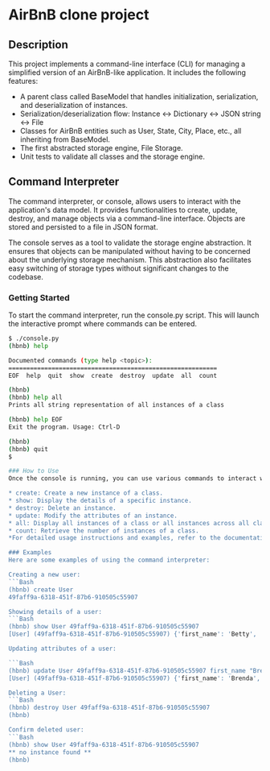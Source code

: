 # **AirBnB clone project**

## Description
This project implements a command-line interface (CLI) for managing a simplified version of an AirBnB-like application. It includes the following features:

* A parent class called BaseModel that handles initialization, serialization, and deserialization of instances.
* Serialization/deserialization flow: Instance <-> Dictionary <-> JSON string <-> File
* Classes for AirBnB entities such as User, State, City, Place, etc., all inheriting from BaseModel.
* The first abstracted storage engine, File Storage.
* Unit tests to validate all classes and the storage engine.

## Command Interpreter
The command interpreter, or console, allows users to interact with the application's data model. It provides functionalities to create, update, destroy, and manage objects via a command-line interface. Objects are stored and persisted to a file in JSON format.

The console serves as a tool to validate the storage engine abstraction. It ensures that objects can be manipulated without having to be concerned about the underlying storage mechanism. This abstraction also facilitates easy switching of storage types without significant changes to the codebase.

### Getting Started
To start the command interpreter, run the console.py script. This will launch the interactive prompt where commands can be entered.

```Bash
$ ./console.py
(hbnb) help

Documented commands (type help <topic>):
==========================================================
EOF  help  quit  show  create  destroy  update  all  count

(hbnb)
(hbnb) help all
Prints all string representation of all instances of a class

(hbnb) help EOF
Exit the program. Usage: Ctrl-D

(hbnb)
(hbnb) quit
$

### How to Use
Once the console is running, you can use various commands to interact with the application's data model. Some of the supported commands include:

* create: Create a new instance of a class.
* show: Display the details of a specific instance.
* destroy: Delete an instance.
* update: Modify the attributes of an instance.
* all: Display all instances of a class or all instances across all classes.
* count: Retrieve the number of instances of a class.
*For detailed usage instructions and examples, refer to the documentation or use the help command within the console.*

### Examples
Here are some examples of using the command interpreter:

Creating a new user:
```Bash
(hbnb) create User
49faff9a-6318-451f-87b6-910505c55907

Showing details of a user:
```Bash
(hbnb) show User 49faff9a-6318-451f-87b6-910505c55907
[User] (49faff9a-6318-451f-87b6-910505c55907) {'first_name': 'Betty', 'last_name': 'Bar', 'created_at': datetime.datetime(2017, 9, 28, 21, 12, 19, 611352), 'updated_at': datetime.datetime(2017, 9, 28, 21, 12, 19, 611363), 'password': '63a9f0ea7bb98050796b649e85481845', 'email': 'airbnb@mail.com', 'id': '246c227a-d5c1-403d-9bc7-6a47bb9f0f68'}

Updating attributes of a user:

```Bash
(hbnb) update User 49faff9a-6318-451f-87b6-910505c55907 first_name "Brenda"
[User] (49faff9a-6318-451f-87b6-910505c55907) {'first_name': 'Brenda', 'last_name': 'Bar', 'created_at': datetime.datetime(2017, 9, 28, 21, 12, 19, 611352), 'updated_at': datetime.datetime(2017, 9, 28, 21, 12, 19, 611363), 'password': '63a9f0ea7bb98050796b649e85481845', 'email': 'airbnb@mail.com', 'id': '246c227a-d5c1-403d-9bc7-6a47bb9f0f68'}

Deleting a User:
```Bash
(hbnb) destroy User 49faff9a-6318-451f-87b6-910505c55907
(hbnb)

Confirm deleted user:
```Bash
(hbnb) show User 49faff9a-6318-451f-87b6-910505c55907
** no instance found **
(hbnb)

